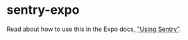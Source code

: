 # sentry-expo

Read about how to use this in the Expo docs, ["Using
Sentry"](https://docs.expo.io/versions/latest/guides/using-sentry.html).
